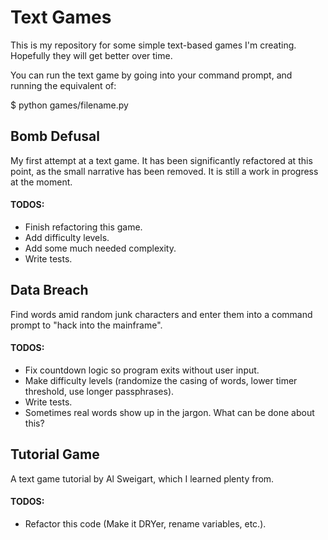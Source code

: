 # Text Games

This is my repository for some simple text-based games I'm creating. Hopefully they will get better over time.

You can run the text game by going into your command prompt, and running the equivalent of:

$ python games/filename.py

## Bomb Defusal

My first attempt at a text game. It has been significantly refactored at this point, as the small narrative has been removed. It is still a work in progress at the moment.

#### TODOS:

* Finish refactoring this game.
* Add difficulty levels.
* Add some much needed complexity.
* Write tests.

## Data Breach

Find words amid random junk characters and enter them into a command prompt to "hack into the mainframe".

#### TODOS:

* Fix countdown logic so program exits without user input.
* Make difficulty levels (randomize the casing of words, lower timer threshold, use longer passphrases).
* Write tests.
* Sometimes real words show up in the jargon. What can be done about this?

## Tutorial Game

A text game tutorial by Al Sweigart, which I learned plenty from.

#### TODOS:

* Refactor this code (Make it DRYer, rename variables, etc.).

